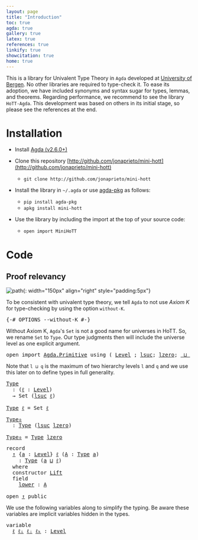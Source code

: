 ```yaml
---
layout: page
title: "Introduction"
toc: true
agda: true
gallery: true
latex: true
references: true
linkify: true
showcitation: true
home: true
---
```


This is a library for Univalent Type Theory in `Agda` developed at [University
of Bergen](https://www.uib.no/). No other libraries are required to type-check
it. To ease its adoption, we have included synonyms and syntax sugar for types,
lemmas, and theorems. Regarding performance, we recommend to see the library
`HoTT-Agda`. This development was based on others in its initial stage, so
please see the references at the end.

# Installation

- Install [Agda (v2.6.0+)](http://github.com/agda/agda)

- Clone this repository [http://github.com/jonaprieto/mini-hott](http://github.com/jonaprieto/mini-hott)

  - `git clone http://github.com/jonaprieto/mini-hott`

- Install the library in `~/.agda` or use [agda-pkg](http://github.com/agda/agda-pkg) as follows:

  - `pip install agda-pkg`
  - `apkg install mini-hott`

- Use the library by including the import at the top of your source code:

    - `open import MiniHoTT`

# Code

## Proof relevancy

![path](/assets/png-images/mini-hott.jpeg){: width="150px" align="right" style="padding:5px"}

To be consistent with univalent type theory, we tell `Agda` to not use *Axiom K*
for type-checking by using the option `without-K`.

<pre class="Agda">
<a id="1347" class="Symbol">{-#</a> <a id="1351" class="Keyword">OPTIONS</a> <a id="1359" class="Pragma">--without-K</a> <a id="1371" class="Symbol">#-}</a>
</pre>

Without Axiom K, `Agda`'s `Set` is not a good name for universes in HoTT. So, we
rename `Set` to `Type`. Our type judgments then will include the universe level
as one explicit argument.

<pre class="Agda">
<a id="1588" class="Keyword">open</a> <a id="1593" class="Keyword">import</a> <a id="1600" href="Agda.Primitive.html" class="Module">Agda.Primitive</a> <a id="1615" class="Keyword">using</a> <a id="1621" class="Symbol">(</a> <a id="1623" href="Agda.Primitive.html#408" class="Postulate">Level</a> <a id="1629" class="Symbol">;</a> <a id="1631" href="Agda.Primitive.html#627" class="Primitive">lsuc</a><a id="1635" class="Symbol">;</a> <a id="1637" href="Agda.Primitive.html#611" class="Primitive">lzero</a><a id="1642" class="Symbol">;</a> <a id="1644" href="Agda.Primitive.html#657" class="Primitive Operator">_⊔_</a> <a id="1648" class="Symbol">)</a> <a id="1650" class="Keyword">public</a>
</pre>

Note that `l ⊔ q` is the maximum of two hierarchy levels `l` and `q` and we
use this later on to define types in full generality.

<pre class="Agda">
<a id="Type"></a><a id="1813" href="Intro.html#1813" class="Function">Type</a>
  <a id="1820" class="Symbol">:</a> <a id="1822" class="Symbol">(</a><a id="1823" href="Intro.html#1823" class="Bound">ℓ</a> <a id="1825" class="Symbol">:</a> <a id="1827" href="Agda.Primitive.html#408" class="Postulate">Level</a><a id="1832" class="Symbol">)</a>
  <a id="1836" class="Symbol">→</a> <a id="1838" class="PrimitiveType">Set</a> <a id="1842" class="Symbol">(</a><a id="1843" href="Agda.Primitive.html#627" class="Primitive">lsuc</a> <a id="1848" href="Intro.html#1823" class="Bound">ℓ</a><a id="1849" class="Symbol">)</a>

<a id="1852" href="Intro.html#1813" class="Function">Type</a> <a id="1857" href="Intro.html#1857" class="Bound">ℓ</a> <a id="1859" class="Symbol">=</a> <a id="1861" class="PrimitiveType">Set</a> <a id="1865" href="Intro.html#1857" class="Bound">ℓ</a>
</pre>

<pre class="Agda">
<a id="Type₀"></a><a id="1892" href="Intro.html#1892" class="Function">Type₀</a>
  <a id="1900" class="Symbol">:</a> <a id="1902" href="Intro.html#1813" class="Function">Type</a> <a id="1907" class="Symbol">(</a><a id="1908" href="Agda.Primitive.html#627" class="Primitive">lsuc</a> <a id="1913" href="Agda.Primitive.html#611" class="Primitive">lzero</a><a id="1918" class="Symbol">)</a>

<a id="1921" href="Intro.html#1892" class="Function">Type₀</a> <a id="1927" class="Symbol">=</a> <a id="1929" href="Intro.html#1813" class="Function">Type</a> <a id="1934" href="Agda.Primitive.html#611" class="Primitive">lzero</a>
</pre>

<pre class="Agda">
<a id="1965" class="Keyword">record</a>
  <a id="↑"></a><a id="1974" href="Intro.html#1974" class="Record">↑</a> <a id="1976" class="Symbol">{</a><a id="1977" href="Intro.html#1977" class="Bound">a</a> <a id="1979" class="Symbol">:</a> <a id="1981" href="Agda.Primitive.html#408" class="Postulate">Level</a><a id="1986" class="Symbol">}</a> <a id="1988" href="Intro.html#1988" class="Bound">ℓ</a> <a id="1990" class="Symbol">(</a><a id="1991" href="Intro.html#1991" class="Bound">A</a> <a id="1993" class="Symbol">:</a> <a id="1995" href="Intro.html#1813" class="Function">Type</a> <a id="2000" href="Intro.html#1977" class="Bound">a</a><a id="2001" class="Symbol">)</a>
    <a id="2007" class="Symbol">:</a> <a id="2009" href="Intro.html#1813" class="Function">Type</a> <a id="2014" class="Symbol">(</a><a id="2015" href="Intro.html#1977" class="Bound">a</a> <a id="2017" href="Agda.Primitive.html#657" class="Primitive Operator">⊔</a> <a id="2019" href="Intro.html#1988" class="Bound">ℓ</a><a id="2020" class="Symbol">)</a>
  <a id="2024" class="Keyword">where</a>
  <a id="2032" class="Keyword">constructor</a> <a id="↑.Lift"></a><a id="2044" href="Intro.html#2044" class="InductiveConstructor">Lift</a>
  <a id="2051" class="Keyword">field</a>
    <a id="↑.lower"></a><a id="2061" href="Intro.html#2061" class="Field">lower</a> <a id="2067" class="Symbol">:</a> <a id="2069" href="Intro.html#1991" class="Bound">A</a>

<a id="2072" class="Keyword">open</a> <a id="2077" href="Intro.html#1974" class="Module">↑</a> <a id="2079" class="Keyword">public</a>
</pre>

We use the following variables along to simplify the typing. Be aware these
variables are implicit variables hidden in the types.

<pre class="Agda">
<a id="2242" class="Keyword">variable</a>
  <a id="2253" href="Intro.html#2253" class="Generalizable">ℓ</a> <a id="2255" href="Intro.html#2255" class="Generalizable">ℓᵢ</a> <a id="2258" href="Intro.html#2258" class="Generalizable">ℓⱼ</a> <a id="2261" href="Intro.html#2261" class="Generalizable">ℓₖ</a> <a id="2264" class="Symbol">:</a> <a id="2266" href="Agda.Primitive.html#408" class="Postulate">Level</a>
</pre>
